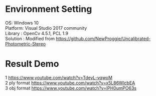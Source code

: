 # Environment Setting
OS: Windows 10 \
Platform: Visual Studio 2017 community \
Library : OpenCv 4.5.1, PCL 1.9 \
Solution : Modified from https://github.com/NewProggie/Uncalibrated-Photometric-Stereo 
# Result Demo
1  https://www.youtube.com/watch?v=TdeyL-vqwoM  \
2 ply format  https://www.youtube.com/watch?v=x5L86WlcbEA \
3 obj format  https://www.youtube.com/watch?v=lPH0umPO63s 
